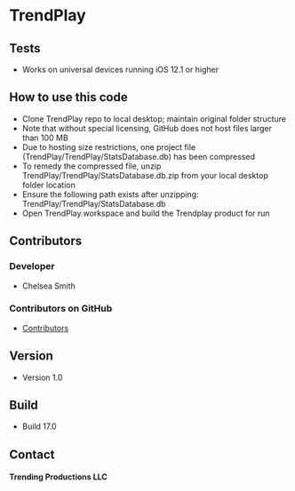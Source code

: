 TrendPlay
======

## Tests
* Works on universal devices running iOS 12.1 or higher

## How to use this code
* Clone TrendPlay repo to local desktop; maintain original folder structure
* Note that without special licensing, GitHub does not host files larger than 100 MB
* Due to hosting size restrictions, one project file (TrendPlay/TrendPlay/StatsDatabase.db) has been compressed 
* To remedy the compressed file, unzip TrendPlay/TrendPlay/StatsDatabase.db.zip from your local desktop folder location
* Ensure the following path exists after unzipping:  TrendPlay/TrendPlay/StatsDatabase.db
* Open TrendPlay.workspace and build the Trendplay product for run 


## Contributors
### Developer
* Chelsea Smith

### Contributors on GitHub
* [Contributors](https://github.com/cbsmith89)

## Version 
* Version 1.0

## Build 
* Build 17.0

## Contact
#### Trending Productions LLC

